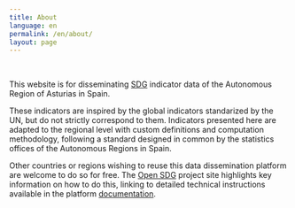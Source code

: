 ```yaml
---
title: About
language: en
permalink: /en/about/
layout: page
---
```


<br>

<p class="about">
This website is for disseminating <a href="https://www.un.org/sustainabledevelopment/sustainable-development-goals/">SDG</a> indicator data of the Autonomous Region of Asturias in Spain. 
</p>

<p class="about">
These indicators are inspired by the global indicators standarized by the UN, but do not strictly 
correspond to them. Indicators presented here are adapted to the regional level with custom definitions and computation
methodology, following a standard designed in common by the statistics offices of the Autonomous Regions in Spain.
</p>

<p class="about">
Other countries or regions wishing to reuse this data dissemination platform are welcome to do so for free. 
The <a href="https://open-sdg.org/">Open SDG</a> project site highlights key information on how to do this, 
linking to detailed technical instructions available in the platform <a href="https://open-sdg.readthedocs.io">documentation</a>. 
</p>
